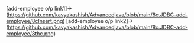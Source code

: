 [add-employee o/p link1]->(https://github.com/kavyakashish/Advancedjava/blob/main/8c.JDBC-add-employee/8cInsert.png)
[add-employee o/p link2]->(https://github.com/kavyakashish/Advancedjava/blob/main/8c.JDBC-add-employee/8thc.png)

